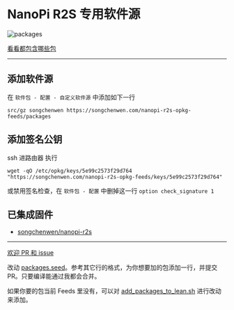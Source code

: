 # NanoPi R2S 专用软件源

![packages](https://github.com/songchenwen/nanopi-r2s-opkg-feeds/workflows/packages/badge.svg)

[看看都包含哪些包](https://github.com/songchenwen/nanopi-r2s-opkg-feeds/tree/master/packages)

----------------

## 添加软件源

在 `软件包 - 配置 - 自定义软件源` 中添加如下一行 

~~~
src/gz songchenwen https://songchenwen.com/nanopi-r2s-opkg-feeds/packages
~~~

## 添加签名公钥

ssh 进路由器 执行

~~~
wget -qO /etc/opkg/keys/5e99c2573f29d764 "https://songchenwen.com/nanopi-r2s-opkg-feeds/keys/5e99c2573f29d764"
~~~

或禁用签名检查，在 `软件包 - 配置` 中删掉这一行 `option check_signature 1`

## 已集成固件

- [songchenwen/nanopi-r2s](https://github.com/songchenwen/nanopi-r2s)

----------------

[欢迎 PR 和 issue](https://github.com/songchenwen/nanopi-r2s-opkg-feeds)

改动 [packages.seed](https://github.com/songchenwen/nanopi-r2s-opkg-feeds/blob/src/packages.seed)。参考其它行的格式，为你想要加的包添加一行，并提交 PR。只要编译能通过我都会合并。

如果你要的包当前 Feeds 里没有，可以对 [add_packages_to_lean.sh](https://github.com/songchenwen/nanopi-r2s-opkg-feeds/blob/src/add_packages_to_lean.sh) 进行改动来添加。
